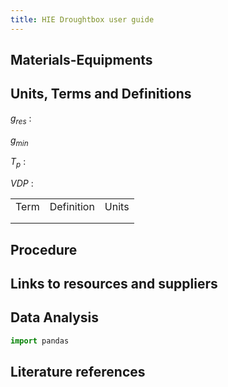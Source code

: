 ```yaml
---
title: HIE Droughtbox user guide
---
```



## Materials-Equipments

## Units, Terms and Definitions

$g_{res}$ :

$g_{min}$ 

$T_p$ :

$VDP$ :


<table>
  <tr>
   <td>Term
   </td>
   <td>Definition
   </td>
   <td>Units
   </td>
  </tr>
  <tr>
   <td>
   </td>
   <td>
   </td>
   <td>
   </td>
  </tr>
  <tr>
   <td>
   </td>
   <td>
   </td>
   <td>
   </td>
  </tr>
</table>


## Procedure

## Links to resources and suppliers

## Data Analysis

```python
import pandas
```

## Literature references

